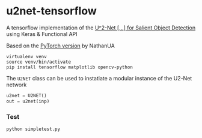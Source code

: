 # u2net-tensorflow

A tensorflow implementation of the [U^2-Net [...] for Salient Object Detection](https://arxiv.org/pdf/2005.09007.pdf) using Keras & Functional API

Based on the [PyTorch version](https://github.com/NathanUA/U-2-Net) by NathanUA

```
virtualenv venv
source venv/bin/activate
pip install tensorflow matplotlib opencv-python
```

The `U2NET` class can be used to instatiate a modular instance of the U2-Net network
```python
u2net = U2NET()
out = u2net(inp)
```

### Test
```
python simpletest.py
```